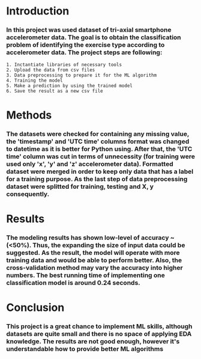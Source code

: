 # Introduction
  ### In this project was used dataset of tri-axial smartphone accelerometer data. The goal is to obtain the classification problem of identifying the exercise type according to accelerometer data. The project steps are following:
    1. Inctantiate libraries of necessary tools
    2. Upload the data from csv files
    3. Data preprocessing to prepare it for the ML algorithm
    4. Training the model
    5. Make a prediction by using the trained model
    6. Save the result as a new csv file
# Methods
  ### The datasets were checked for containing any missing value, the 'timestamp' and 'UTC time' columns format was changed to datetime as it is better for Python using. After that, the 'UTC time' column was cut in terms of unnecessity (for training were used only 'x', 'y' and 'z' accelerometer data). Formatted dataset were merged in order to keep only data that has a label for a training purpose. As the last step of data preprocessing dataset were splitted for training, testing and X, y consequently.
# Results
  ### The modeling results has shown low-level of accuracy ~ (<50%). Thus, the expanding the size of input data could be suggested. As the result, the model will operate with more training data and would be able to perform better. Also, the cross-validation method may vary the accuracy into higher numbers. The best running time of implementing one classification model is around 0.24 seconds.
# Conclusion
  ### This project is a great chance to implement ML skills, although datasets are quite small and there is no space of applying EDA knowledge. The results are not good enough, however it's understandable how to provide better ML algorithms
